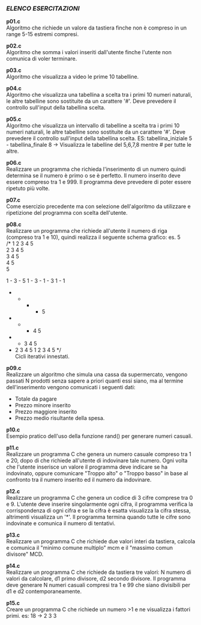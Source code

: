 ### *ELENCO ESERCITAZIONI*

**p01.c**  
Algoritmo che richiede un valore da tastiera finche non è compreso in un range 5-15 estremi compresi.

**p02.c**  
Algoritmo che somma i valori inseriti dall'utente finche l'utente non comunica di voler terminare.

**p03.c**  
Algoritmo che visualizza a video le prime 10 tabelline.

**p04.c**  
Algoritmo che visualizza una tabellina a scelta tra i primi 10 numeri naturali, le altre tabelline sono sostituite da un carattere '#'. Deve prevedere il controllo sull'input della tabellina scelta.

**p05.c**  
Algoritmo che visualizza un intervallo di tabelline a scelta tra i primi 10 numeri naturali, le altre tabelline sono sostituite da un carattere '#'. Deve prevedere il controllo sull'input della tabellina scelta.
ES: tabellina_iniziale 5 - tabellina_finale 8 -> Visualizza le tabelline del 5,6,7,8 mentre # per tutte le altre.

**p06.c**   
Realizzare un programma che richieda l'inserimento di un numero quindi determina se il numero è primo o se è perfetto. Il numero inserito deve essere compreso tra 1 e 999. Il programma deve prevedere di poter essere ripetuto più volte.

**p07.c**   
Come esercizio precedente ma con selezione dell'algoritmo da utilizzare e
ripetizione del programma con scelta dell'utente.   

**p08.c**   
Realizzare un programma che richiede all'utente il numero di riga (compreso tra 1 e 10), quindi realizza il seguente schema grafico:
es. 5   
/*
1 2 3 4 5   
  2 3 4 5   
    3 4 5   
      4 5   
        5   


1 - 3 - 5
1 - 3 -
1 - 3
1 - 
1


- - - - 5
- - - 4 5
- - 3 4 5
- 2 3 4 5
1 2 3 4 5
*/   
Cicli iterativi innestati.

**p09.c**   
Realizzare un algoritmo che simula una cassa da supermercato, vengono passati N prodotti senza sapere a priori quanti essi siano, ma al termine dell'inserimento vengono comunicati i seguenti dati: 
- Totale da pagare
- Prezzo minore inserito
- Prezzo maggiore inserito
- Prezzo medio risultante della spesa.

**p10.c**   
Esempio pratico dell'uso della funzione rand() per generare numeri casuali.

**p11.c**   
Realizzare un programma C che genera un numero casuale compreso tra 1 e 20, dopo di che richiede all'utente di indovinare tale numero. Ogni volta che l'utente inserisce un valore il programma deve indicare se ha indovinato, oppure comunicare "Troppo alto" o "Troppo basso" in base al confronto tra il numero inserito ed il numero da indovinare.

**p12.c**   
Realizzare un programma C che genera un codice di 3 cifre comprese tra 0 e 9.
L'utente deve inserire singolarmente ogni cifra, il programma verifica la corrispondenza di ogni cifra e se la cifra è esatta visualizza la cifra stessa, altrimenti visualizza un '*'.
Il programma termina quando tutte le cifre sono indovinate e comunica il numero di tentativi.

**p13.c**   
Realizzare un programma C che richiede due valori interi da tastiera, calcola e comunica il "minimo comune multiplo" mcm e il "massimo comun divisore" MCD.

**p14.c**   
Realizzare un programma C che richiede da tastiera tre valori: N numero di valori da calcolare, d1 primo divisore, d2 secondo divisore. Il programma deve generare N numeri casuali compresi tra 1 e 99 che siano divisibili per d1 e d2 contemporaneamente.

**p15.c**   
Creare un programma C che richiede un numero >1 e ne visualizza i fattori primi.
es: 18 -> 2 3 3